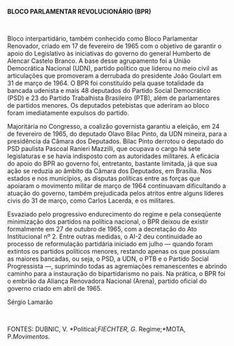 **BLOCO PARLAMENTAR REVOLUCIONÁRIO (BPR)**

 

Bloco interpartidário, também conhecido como Bloco Parlamentar
Renovador, criado em 17 de fevereiro de 1965 com o objetivo de garantir
o apoio do Legislativo às iniciativas do governo do general Humberto de
Alencar Castelo Branco. A base desse agrupamento foi a União Democrática
Nacional (UDN), partido político que liderou no meio civil as
articulações que promoveram a derrubada do presidente João Goulart em 31
de março de 1964. O BPR foi constituído pela quase totalidade da bancada
udenista e mais 48 deputados do Partido Social Democrático (PSD) e 23 do
Partido Trabalhista Brasileiro (PTB), além de parlamentares de partidos
menores. Os deputados petebistas que aderiram ao bloco foram
imediatamente expulsos do partido.

Majoritária no Congresso, a coalizão governista garantiu a eleição, em
24 de fevereiro de 1965, do deputado Olavo Bilac Pinto, da UDN mineira,
para a presidência da Câmara dos Deputados. Bilac Pinto derrotou o
deputado do PSD paulista Pascoal Ranieri Mazzilli, que ocupava o cargo
há sete legislaturas e se havia indisposto com as autoridades militares.
A eficácia do apoio do BPR ao governo foi, entretanto, bastante
limitada, já que sua ação se reduzia ao âmbito da Câmara dos Deputados,
em Brasília. Nos estados e nos municípios, as disputas políticas entre
as forças que apoiaram o movimento militar de março de 1964 continuavam
dificultando a atuação do governo, também prejudicada pelos atritos
entre alguns líderes civis do 31 de março, como Carlos Lacerda, e os
militares.

Esvaziado pelo progressivo endurecimento do regime e pela conseqüente
minimização dos partidos na política nacional, o BPR deixou de existir
formalmente em 27 de outubro de 1965, com a decretação do Ato
Institucional nº 2. Entre outras medidas, o AI-2 deu continuidade ao
processo de reformulação partidária iniciado em julho — quando foram
extintos os partidos políticos menores, restando apenas os que possuíam
as maiores bancadas, ou seja, o PSD, a UDN, o PTB e o Partido Social
Progressista —, suprimindo todas as agremiações remanescentes e abrindo
caminho para a instauração do bipartidarismo no país. Na prática, o BPR
foi o embrião da Aliança Renovadora Nacional (Arena), partido oficial do
governo criado em abril de 1965.

Sérgio Lamarão

 

FONTES: DUBNIC, V. *Political;*FIECHTER, G*. Regime;*MOTA,
P.*Movimentos.*

 
